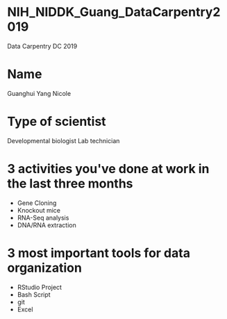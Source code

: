 # NIH_NIDDK_Guang_DataCarpentry2019
Data Carpentry DC 2019

# Name
Guanghui Yang
Nicole
# Type of scientist
Developmental biologist
Lab technician
# 3 activities you've done at work in the last three months
- Gene Cloning
- Knockout mice
- RNA-Seq analysis
- DNA/RNA extraction
# 3 most important tools for data organization
- RStudio Project
- Bash Script
- git
- Excel
